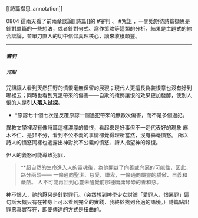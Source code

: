 [[詩篇擷思_annotation]]

0804
這兩天看了前兩章談論[[詩篇]]的 #審判 、 #咒詛 ，一開始期待詩篇擷思是針對單篇的一些想法，或者針對句式、寫作策略等這類的分析，結果是主題式的綜合談論，並單刀直入的切中信仰真理核心，讀來收穫頗豐。

---
##### 審判


##### 咒詛

咒詛讓人看到天然狂野的憤恨毫無保留的展現；現代人更擅長偽裝恨意也沒有好到哪裡去；同時也看到咒詛帶來的傷害——自欺的掩飾讓恨的效果更加發酵，使別人恨的人是**引人落入試探**。

* *原諒七十個七次是反覆原諒一個過犯帶來的無數次傷害，而不是多個過犯。

異教文學裡沒有像詩篇這樣濃厚的憤恨，看起來是好事但不一定代表好的現象
麻木不仁、是非不分，看到不公不義的事情卻覺得理所當然，沒有絲毫憤怒。
所以詩人的憤怒同樣也透露出神對於不公義的憤怒、詩人指望神的報復。

但人的義怒可能導致犯罪，

  
>**超自然的生命進入人的靈魂後，為他開啟了向善或向惡的可能性，因此，路分兩頭—— 一條通向聖潔、慈愛、謙卑，一條通向屬靈的驕傲、自義和嚴酷。 人不可能再回到心靈未醒覺前那種庸庸碌碌的善和惡。

神不恨人，祂的厭惡是針對罪行。（突然想到神學少女討論「愛罪人，恨惡罪」這句話大概只有在神身上可以看到完全的實踐，我終於找到合適的語境。）詩篇點出罪惡真實存在，即便傳達的方式是扭曲的。